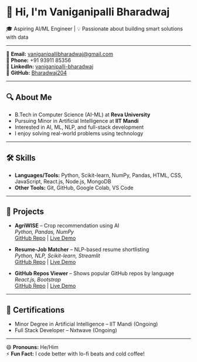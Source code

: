 # 👋 Hi, I'm Vaniganipalli Bharadwaj

🎓 Aspiring AI/ML Engineer | 💡 Passionate about building smart solutions with data

---

📧 **Email:** vaniganipallibharadwaj@gmail.com  
📱 **Phone:** +91 93911 85356  
🔗 **LinkedIn:** [vaniganipalli-bharadwaj](https://www.linkedin.com/in/vaniganipalli-bharadwaj-829351337)  
🐙 **GitHub:** [Bharadwaj204](https://github.com/Bharadwaj204)

---

## 🔍 About Me

- B.Tech in Computer Science (AI-ML) at **Reva University**
- Pursuing Minor in Artificial Intelligence at **IIT Mandi**
- Interested in AI, ML, NLP, and full-stack development
- I enjoy solving real-world problems using technology

---

## 🛠️ Skills

- **Languages/Tools:** Python, Scikit-learn, NumPy, Pandas, HTML, CSS, JavaScript, React.js, Node.js, MongoDB
- **Other Tools:** Git, GitHub, Google Colab, VS Code

---

## 🚀 Projects

- **AgriWISE** – Crop recommendation using AI  
  _Python, Pandas, NumPy_  
  [GitHub Repo](https://github.com/your-repo) | [Live Demo](https://your-demo-link)

- **Resume-Job Matcher** – NLP-based resume shortlisting  
  _Python, NLP, Scikit-learn, Streamlit_  
  [GitHub Repo](https://github.com/your-repo) | [Live Demo](https://your-demo-link)

- **GitHub Repos Viewer** – Shows popular GitHub repos by language  
  _React.js, Bootstrap_  
  [GitHub Repo](https://github.com/your-repo) | [Live Demo](https://your-demo-link)

---

## 📜 Certifications

- Minor Degree in Artificial Intelligence – IIT Mandi (Ongoing)  
- Full Stack Developer – Nxtwave (Ongoing)

---

😄 **Pronouns:** He/Him  
⚡ **Fun Fact:** I code better with lo-fi beats and cold coffee!

<!---
Bharadwaj204/Bharadwaj204 is a ✨ special ✨ repository because its `README.md` appears on your GitHub profile.
--->
